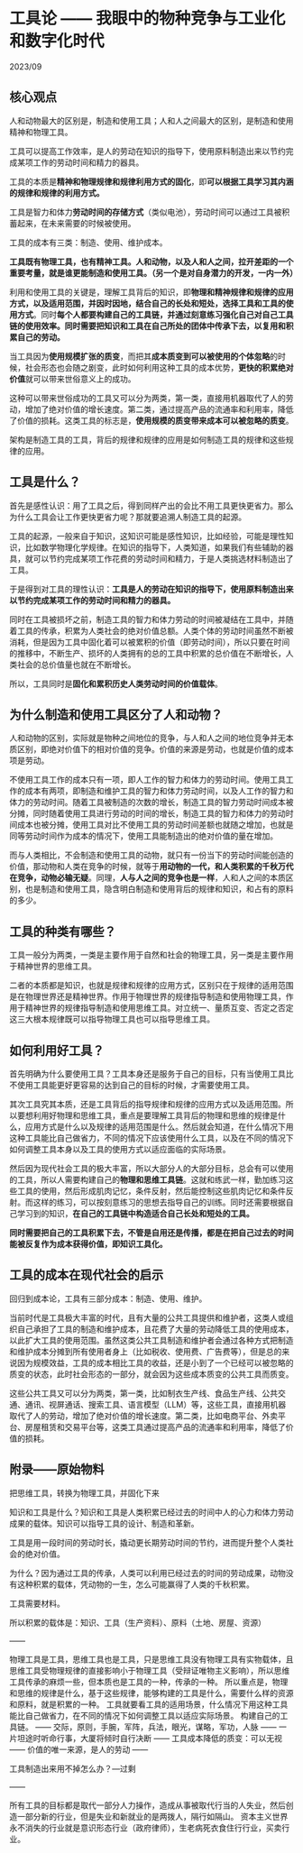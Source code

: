 # 工具论 —— 我眼中的物种竞争与工业化和数字化时代

2023/09

## 核心观点

人和动物最大的区别是，制造和使用工具；人和人之间最大的区别，是制造和使用精神和物理工具。

工具可以提高工作效率，是人的劳动在知识的指导下，使用原料制造出来以节约完成某项工作的劳动时间和精力的器具。

工具的本质是**精神和物理规律和规律利用方式的固化**，即**可以根据工具学习其内涵的规律和规律的利用方式。**

工具是智力和体力**劳动时间的存储方式**（类似电池），劳动时间可以通过工具被积蓄起来，在未来需要的时候被使用。

工具的成本有三类：制造、使用、维护成本。

**工具既有物理工具，也有精神工具。人和动物，以及人和人之间，拉开差距的一个重要考量，就是谁更能制造和使用工具。（另一个是对自身潜力的开发，一内一外）**

利用和使用工具的关键是，理解工具背后的知识，即**物理和精神规律和规律的应用方式，以及适用范围，并因时因地，结合自己的长处和短处，选择工具和工具的使用方式**。同时**每个人都要构建自己的工具链，并通过刻意练习强化自己对自己工具链的使用效率。同时需要把知识和工具在自己所处的团体中传承下去，以复用和积累自己的劳动。**

当工具因为**使用规模扩张的质变**，而把其**成本质变到可以被使用的个体忽略**的时候，社会形态也会随之剧变，此时如何利用这种工具的成本优势，**更快的积累绝对价值**就可以带来世俗意义上的成功。

这种可以带来世俗成功的工具又可以分为两类，第一类，直接用机器取代了人的劳动，增加了绝对价值的增长速度。第二类，通过提高产品的流通率和利用率，降低了价值的损耗。这类工具的标志是，**使用规模的质变带来成本可以被忽略的质变**。

架构是制造工具的工具，背后的规律和规律的应用是如何制造工具的规律和这些规律的应用。



## 工具是什么？

首先是感性认识：用了工具之后，得到同样产出的会比不用工具更快更省力。那么为什么工具会让工作更快更省力呢？那就要追溯人制造工具的起源。

工具的起源，一般来自于知识，这知识可能是感性知识，比如经验，可能是理性知识，比如数学物理化学规律。在知识的指导下，人类知道，如果我们有些辅助的器具，就可以节约完成某项工作花费的劳动时间和精力，于是人类挑选材料制造出了工具。

于是得到对工具的理性认识：**工具是人的劳动在知识的指导下，使用原料制造出来以节约完成某项工作的劳动时间和精力的器具。**

同时在工具被损坏之前，制造工具的智力和体力劳动的时间被凝结在工具中，并随着工具的传承，积累为人类社会的绝对价值总额。人类个体的劳动时间虽然不断被消耗，但是因为工具中固化着可以被累积的价值（即劳动时间），所以只要在时间的推移中，不断生产、损坏的人类拥有的总的工具中积累的总价值在不断增长，人类社会的总价值量也就在不断增长。

所以，工具同时是**固化和累积历史人类劳动时间的价值载体**。



## 为什么制造和使用工具区分了人和动物？

人和动物的区别，实际就是物种之间地位的竞争，与人和人之间的地位竞争并无本质区别，即绝对价值下的相对价值的竞争。价值的来源是劳动，也就是价值的成本项是劳动。

不使用工具工作的成本只有一项，即人工作的智力和体力的劳动时间。使用工具工作的成本有两项，即制造和维护工具的智力和体力劳动时间，以及人工作的智力和体力的劳动时间。随着工具被制造的次数的增长，制造工具的智力劳动时间成本被分摊，同时随着使用工具进行劳动的时间的增长，制造工具的智力和体力的劳动时间成本也被分摊，使用工具对比不使用工具的劳动时间差额也就随之增加，也就是同等劳动时间作为成本的情况下，使用工具能制造出的绝对价值的量在增加。

而与人类相比，不会制造和使用工具的动物，就只有一份当下的劳动时间能创造的价值，那动物和人类在竞争的时候，就等于**用动物的一代，和人类积累的千秋万代在竞争，动物必输无疑**。同理，**人与人之间的竞争也是一样**，人和人之间的本质区别，也是制造和使用工具，隐含明白制造和使用背后的规律和知识，和占有的原料的多少。



## 工具的种类有哪些？

工具一般分为两类，一类是主要作用于自然和社会的物理工具，另一类是主要作用于精神世界的思维工具。

二者的本质都是知识，也就是规律和规律的应用方式，区别只在于规律的适用范围是在物理世界还是精神世界。作用于物理世界的规律指导制造和使用物理工具，作用于精神世界的规律指导制造和使用思维工具。对立统一、量质互变、否定之否定这三大根本规律既可以指导物理工具也可以指导思维工具。



## 如何利用好工具？

首先明确为什么要使用工具？工具本身还是服务于自己的目标，只有当使用工具比不使用工具能更好更容易的达到自己的目标的时候，才需要使用工具。

其次工具究其本质，还是工具背后的指导规律和规律的应用方式以及适用范围。所以要想利用好物理和思维工具，重点是要理解工具背后的物理和思维的规律是什么，应用方式是什么以及规律的适用范围是什么。然后就会知道，在什么情况下用这种工具能比自己做省力，不同的情况下应该使用什么工具，以及在不同的情况下如何调整工具本身以及工具的使用方式以适应面临的实际场景。

然后因为现代社会工具的极大丰富，所以大部分人的大部分目标，总会有可以使用的工具，所以人需要构建自己的**物理和思维工具链**。这就和练武一样，勤加练习这些工具的使用，然后形成肌肉记忆，条件反射，然后能控制这些肌肉记忆和条件反射。而这样的练习，可以按刻意练习的思想去指导自己的训练。同时还需要根据自己学习到的知识，**在自己的工具链中构造适合自己长处和短处的工具。**

**同时需要把自己的工具积累下去，不管是自用还是传播，都是在把自己过去的时间能被反复作为成本获得价值，即知识工具化。**



## 工具的成本在现代社会的启示

回归到成本论，工具有三部分成本：制造、使用、维护。

当前时代是工具极大丰富的时代，且有大量的公共工具提供和维护者，这类人或组织自己承担了工具的制造和维护成本，且花费了大量的劳动降低工具的使用成本，以此扩大工具的使用范围。虽然这类公共工具制造和维护者会通过各种方式把制造和维护成本分摊到所有使用者身上（比如税收、使用费、广告费等），但是总的来说因为规模效益，工具的成本相比工具的收益，还是小到了一个已经可以被忽略的质变的状态，此时社会形态的一部分，就会因为这些成本质变的公共工具而质变。

这些公共工具又可以分为两类，第一类，比如制衣生产线、食品生产线、公共交通、通讯、视屏通话、搜索工具、语言模型（LLM）等，这些工具，直接用机器取代了人的劳动，增加了绝对价值的增长速度。第二类，比如电商平台、外卖平台、房屋租赁和交易平台等，这类工具通过提高产品的流通率和利用率，降低了价值的损耗。





## 附录——原始物料

把思维工具，转换为物理工具，并固化下来

知识和工具是什么？知识和工具是人类积累已经过去的时间中人的心力和体力劳动成果的载体。知识可以指导工具的设计、制造和革新。

工具是用一段时间的劳动时长，撬动更长期劳动时间的节约，进而提升整个人类社会的绝对价值。

为什么？因为通过工具的传承，人类可以利用已经过去的时间的劳动成果，动物没有这种积累的载体，凭动物的一生，怎么可能赢得了人类的千秋积累。

工具需要材料。

所以积累的载体是：知识、工具（生产资料）、原料（土地、房屋、资源）

——

物理工具是工具，思维工具也是工具，只是思维工具没有物理工具有实物载体，且思维工具受物理规律的直接影响小于物理工具（受辩证唯物主义影响），所以思维工具传承的麻烦一些，但本质也是工具的一种，传承的一种。
所以重点是，物理和思维的规律是什么，基于这些规律，能够构建的工具是什么，需要什么样的资源和原料，就是积累的一种。
工具就要看工具的适用场景，什么情况下用这种工具能比自己做省力，在不同的情况下如何调整工具以适应实际场景。
构建自己的工具链。
——
交际，原则，手腕，军阵，兵法，眼光，谋略，军功，人脉
——
一片坦途时听命行事，大厦将倾时自行决断
——
工具成本降低的质变：可以无视
——
价值的唯一来源，是人的劳动
——

工具制造出来用不掉怎么办？—过剩

——

所有工具的目标都是取代一部分人力操作，造成从事被取代行当的人失业，然后创造一部分新的行业，但是失业和新就业的是两拨人，隔行如隔山。
资本主义世界永不消失的行业就是意识形态行业（政府律师），生老病死衣食住行行业，买卖行业。
